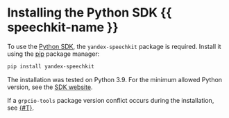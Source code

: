# Installing the Python SDK {{ speechkit-name }}

To use the [Python SDK](index.md), the `yandex-speechkit` package is required. Install it using the [pip](https://pip.pypa.io/en/stable/) package manager:

```bash
pip install yandex-speechkit
```

The installation was tested on Python 3.9. For the minimum allowed Python version, see the [SDK website](https://pypi.org/project/yandex-speechkit/).

If a `grpcio-tools` package version conflict occurs during the installation, see [{#T}](version-conflict.md).
